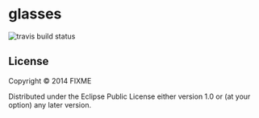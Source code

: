 # glasses

![travis build status](https://travis-ci.org/megakorre/glasses.svg?branch=master)

## License

Copyright © 2014 FIXME

Distributed under the Eclipse Public License either version 1.0 or (at
your option) any later version.
